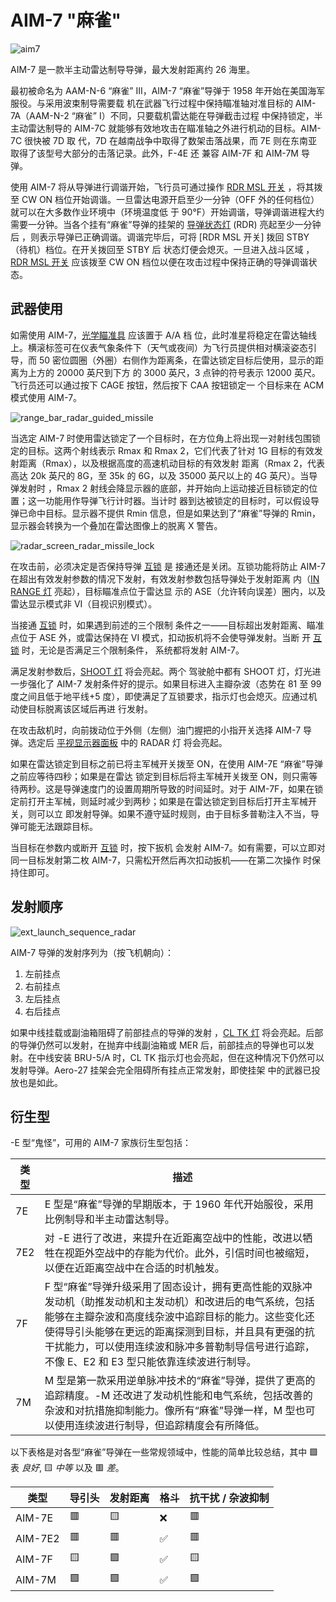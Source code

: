# AIM-7 "麻雀"

![aim7](../../img/aim7.jpg)

AIM-7 是一款半主动雷达制导导弹，最大发射距离约 26 海里。

最初被命名为 AAM-N-6 “麻雀” III，AIM-7 “麻雀”导弹于 1958 年开始在美国海军服役。与采用波束制导需要载
机在武器飞行过程中保持瞄准轴对准目标的 AIM-7A（AAM-N-2 “麻雀” I）不同，只要载机雷达能在导弹截击过程
中保持锁定，半主动雷达制导的 AIM-7C 就能够有效地攻击在瞄准轴之外进行机动的目标。AIM-7C 很快被 7D 取
代，7D 在越南战争中取得了数架击落战果，而 7E 则在东南亚取得了该型号大部分的击落记录。此外，F-4E 还
兼容 AIM-7F 和 AIM-7M 导弹。

使用 AIM-7 将从导弹进行调谐开始，飞行员可通过操作
[RDR MSL 开关](../../cockpit/pilot/weapon_management.md#radar-missile-power-switch) ，将其拨至 CW
ON 档位开始调谐。一旦雷达电源开启至少一分钟（OFF 外的任何档位）就可以在大多数作业环境中（环境温度低
于 90°F）开始调谐，导弹调谐进程大约需要一分钟。当各个挂有“麻雀”导弹的挂架的
[导弹状态灯](../../cockpit/pilot/weapon_management.md#missile-status-lights) (RDR) 亮起至少一分钟后
，则表示导弹已正确调谐。调谐完毕后，可将 [RDR MSL 开关] 拨回 STBY（待机）档位。在开关拨回至 STBY 后
状态灯便会熄灭。一旦进入战斗区域
，[RDR MSL 开关](../../cockpit/pilot/weapon_management.md#radar-missile-power-switch) 应该拨至 CW
ON 档位以便在攻击过程中保持正确的导弹调谐状态。

## 武器使用

如需使用 AIM-7，[光学瞄准具](../../cockpit/pilot/dscg_controls.md#sight-mode-knob) 应该置于 A/A 档
位，此时准星将稳定在雷达轴线上。横滚标签可在仪表气象条件下（天气或夜间）为飞行员提供相对横滚姿态引
导，而 50 密位圆圈（外圈）右侧作为距离条，在雷达锁定目标后使用，显示的距离为上方的 20000 英尺到下方
的 3000 英尺，3 点钟的符号表示 12000 英尺。飞行员还可以通过按下 CAGE 按钮，然后按下 CAA 按钮锁定一
个目标来在 ACM 模式使用 AIM-7。

![range_bar_radar_guided_missile](../../img/radar_missile_lock.jpg)

当选定 AIM-7 时使用雷达锁定了一个目标时，在方位角上将出现一对射线包围锁定的目标。这两个射线表示
Rmax 和 Rmax 2，它们代表了针对 1G 目标的有效发射距离（Rmax），以及根据高度的高速机动目标的有效发射
距离（Rmax 2，代表高达 20k 英尺的 8G，至 35k 的 6G，以及 35000 英尺以上的 4G 英尺）。当导弹发射时
，Rmax 2 射线会降显示器的底部，并开始向上运动接近目标锁定的位置；这一功能用作导弹飞行计时器。当计时
器到达被锁定的目标时，可以假设导弹已命中目标。显示器不提供 Rmin 信息，但是如果达到了“麻雀”导弹的
Rmin，显示器会转换为一个叠加在雷达图像上的脱离 X 警告。

![radar_screen_radar_missile_lock](../../img/radar_screen_radar_missile_lock.jpg)

在攻击前，必须决定是否保持导弹 [互锁](../../cockpit/pilot/weapon_management.md#interlock-switch) 是
接通还是关闭。互锁功能将防止 AIM-7 在超出有效发射参数的情况下发射，有效发射参数包括导弹处于发射距离
内（[IN RANGE 灯](../../cockpit/pilot/dscg_controls.md#in-range-light) 亮起），目标瞄准点位于雷达显
示的 ASE（允许转向误差）圈内，以及雷达显示模式非 VI（目视识别模式）。

当接通 [互锁](../../cockpit/pilot/weapon_management.md#interlock-switch) 时，如果遇到前述的三个限制
条件之一——目标超出发射距离、瞄准点位于 ASE 外，或雷达保持在 VI 模式，扣动扳机将不会使导弹发射。当断
开 [互锁](../../cockpit/pilot/weapon_management.md#interlock-switch) 时，无论是否满足三个限制条件，
系统都将发射 AIM-7。

满足发射参数后，[SHOOT 灯](../../cockpit/pilot/overhead_indicators.md#shoot-lights) 将会亮起。两个
驾驶舱中都有 SHOOT 灯，灯光进一步强化了 AIM-7 发射条件好的提示。如果目标进入主瓣杂波（态势在 81 至
99 度之间且低于地平线+5 度），即使满足了互锁要求，指示灯也会熄灭。应通过机动使目标脱离该区域后再进
行发射。

在攻击敌机时，向前拨动位于外侧（左侧）油门握把的小指开关选择 AIM-7 导弹。选定后
[平视显示器面板](../../cockpit/pilot/weapon_management.md#head-up-display-indicators) 中的 RADAR 灯
将会亮起。

如果在雷达锁定到目标之前已将主军械开关拨至 ON，在使用 AIM-7E “麻雀”导弹之前应等待四秒；如果是在雷达
锁定到目标后将主军械开关拨至 ON，则只需等待两秒。这是导弹速度门的设置周期所导致的时间延时。对于
AIM-7F，如果在锁定前打开主军械，则延时减少到两秒；如果是在雷达锁定到目标后打开主军械开关，则可以立
即发射导弹。如果不遵守延时规则，由于目标多普勒注入不当，导弹可能无法跟踪目标。

当目标在参数内或断开 [互锁](../../cockpit/pilot/weapon_management.md#interlock-switch) 时，按下扳机
会发射 AIM-7。如有需要，可以立即对同一目标发射第二枚 AIM-7，只需松开然后再次扣动扳机——在第二次操作
时保持住即可。

## 发射顺序

![ext_launch_sequence_radar](../../img/ext_launch_seq_radar.jpg)

AIM-7 导弹的发射序列为（按飞机朝向）：

1. 左前挂点
2. 右前挂点
3. 左后挂点
4. 右后挂点

如果中线挂载或副油箱阻碍了前部挂点的导弹的发射
，[CL TK 灯](../../cockpit/pilot/weapon_management.md#centerline-tank-aboard-light) 将会亮起。后部
的导弹仍然可以发射，在抛弃中线副油箱或 MER 后，前部挂点的导弹也可以发射。在中线安装 BRU-5/A 时，CL
TK 指示灯也会亮起，但在这种情况下仍然可以发射导弹。Aero-27 挂架会完全阻碍所有挂点正常发射，即使挂架
中的武器已投放也是如此。

## 衍生型

-E 型“鬼怪”，可用的 AIM-7 家族衍生型包括：

| 类型 | 描述                                                                                                                                                                                                                                                                                                                      |
| ---- | ------------------------------------------------------------------------------------------------------------------------------------------------------------------------------------------------------------------------------------------------------------------------------------------------------------------------- |
| 7E   | E 型是“麻雀”导弹的早期版本，于 1960 年代开始服役，采用比例制导和半主动雷达制导。                                                                                                                                                                                                                                          |
| 7E2  | 对 -E 进行了改进，来提升在近距离空战中的性能，改进以牺牲在视距外空战中的存能为代价。此外，引信时间也被缩短，以便在近距离空战中在合适的时机触发。                                                                                                                                                                          |
| 7F   | F 型“麻雀”导弹升级采用了固态设计，拥有更高性能的双脉冲发动机（助推发动机和主发动机）和改进后的电气系统，包括能够在主瓣杂波和高度线杂波中追踪目标的能力。这些变化还使得导引头能够在更远的距离探测到目标，并且具有更强的抗干扰能力，可以使用连续波和脉冲多普勒制导信号进行追踪，不像 E、E2 和 E3 型只能依靠连续波进行制导。 |
| 7M   | M 型是第一款采用逆单脉冲技术的“麻雀”导弹，提供了更高的追踪精度。-M 还改进了发动机性能和电气系统，包括改善的杂波和对抗措施抑制能力。像所有“麻雀”导弹一样，M 型也可以使用连续波进行制导，但追踪精度会有所降低。                                                                                                             |

以下表格是对各型“麻雀”导弹在一些常规领域中，性能的简单比较总结，其中 🟩 表 _良好_, 🟨 _中等_ 以及
🟥 _差_。

| 类型    | 导引头 | 发射距离 | 格斗 | 抗干扰 / 杂波抑制 |
| ------- | ------ | -------- | ---- | ----------------- |
| AIM-7E  | 🟥     | 🟨       | ❌   | 🟥                |
| AIM-7E2 | 🟥     | 🟥       | ✅   | 🟥                |
| AIM-7F  | 🟨     | 🟩       | ✅   | 🟨                |
| AIM-7M  | 🟩     | 🟩       | ✅   | 🟩                |
